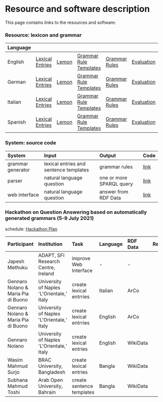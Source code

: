 # Resource and software description
This page contains links to the resources and software:


### Resource: lexicon and grammar

| Language      |                |       |      |      |      | 
| :------------ |:---------------| :-----|:-----|:-----|:-----|
| English       |[Lexical Entries](https://github.com/fazleh2010/multilingual-grammar-generator/tree/main/result/en/lexicalEntries)| [Lemon](https://github.com/fazleh2010/multilingual-grammar-generator/tree/main/result/en/lemon)|[Grammar Rule Templates](https://github.com/fazleh2010/multilingual-grammar-generator/tree/main/result/en/sentenceTemplates)|[Grammar Rules](https://github.com/fazleh2010/multilingual-grammar-generator/tree/main/result/en/grammar)|[Evaluation](https://github.com/fazleh2010/multilingual-grammar-generator/tree/main/result/en/evaluation)|
| German        |[Lexical Entries](https://github.com/fazleh2010/multilingual-grammar-generator/tree/main/result/de/lexicalEntries)| [Lemon](https://github.com/fazleh2010/multilingual-grammar-generator/tree/main/result/de/lemon) |[Grammar Rule Templates](https://github.com/fazleh2010/multilingual-grammar-generator/tree/main/result/de/sentenceTemplates)|[Grammar Rules](https://github.com/fazleh2010/multilingual-grammar-generator/tree/main/result/de/grammar)|[Evaluation](https://github.com/fazleh2010/multilingual-grammar-generator/tree/main/result/de/evaluation)|
| Italian       |[Lexical Entries](https://github.com/fazleh2010/multilingual-grammar-generator/tree/main/result/it/lexicalEntries)| [Lemon](https://github.com/fazleh2010/multilingual-grammar-generator/tree/main/result/it/lemon) |[Grammar Rule Templates](https://github.com/fazleh2010/multilingual-grammar-generator/tree/main/result/it/sentenceTemplates)|[Grammar Rules](https://github.com/fazleh2010/multilingual-grammar-generator/tree/main/result/it/grammar)|[Evaluation](https://github.com/fazleh2010/multilingual-grammar-generator/tree/main/result/it/evaluation)|
| Spanish       |[Lexical Entries](https://github.com/fazleh2010/multilingual-grammar-generator/tree/main/result/es/lexicalEntries)| [Lemon](https://github.com/fazleh2010/multilingual-grammar-generator/tree/main/result/es/lemon)|[Grammar Rule Templates](https://github.com/fazleh2010/multilingual-grammar-generator/tree/main/result/es/sentenceTemplates)|[Grammar Rules](https://github.com/fazleh2010/multilingual-grammar-generator/tree/main/result/es/grammar)|[Evaluation](https://github.com/fazleh2010/multilingual-grammar-generator/tree/main/result/es/evaluation)|

### System: source code

| System      | Input       |  Output      | Code       | 
| :------------ |:--------------- |:---------------|:---------------| 
| grammar generator | lexical entries and sentence templates| grammar rules |[link](https://github.com/fazleh2010/multilingual-grammar-generator)| 
| parser       | natural language question| one or more SPARQL query|[link](https://github.com/ag-sc/grammar-rules.git)| 
| web interface | natural language question| answer from RDF Data |[link](https://github.com/ag-sc/QueGG-web/tree/extension)|

### Hackathon on Question Answering based on automatically generated grammars (5-9 July 2021)
schedule: [Hackathon Plan](https://docs.google.com/document/d/14FRDHF-9kxpyOvBQKJX1KTubmxvLdfLli1UQ7L8wGYo/edit?usp=sharing) 

| Participant      | Institution      |  Task  |  Language      |  RDF Data       |  Result       |  
| :------------ |:--------------- |:---------------|:---------------| :---------------| :---------------|
| Japesh Methuku | ADAPT, SFI Research Centre, Ireland| improve Web Interface| -| - | | 
| Gennaro Nolano & Maria Pia di Buono| University of Naples 'L'Orientale,' Italy | create lexical entrries | Italian |  ArCo| | 
| Gennaro Nolano & Maria Pia di Buono| University of Naples 'L'Orientale,' Italy | create lexical entrries | English | ArCo | | 
| Gennaro Nolano | University of Naples 'L'Orientale,' Italy | create lexical entries | English | WikiData| | 
| Wasim Mahmud Surjo | BRAC University, Bangladesh | create lexical entries | Bangla | WikiData| | 
| Subhana Mahmud Toshi | Arab Open University, Bahrain | create sentence templates | Bangla | WikiData| |
